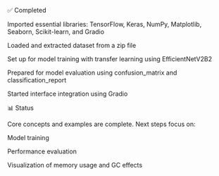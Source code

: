 ✅ Completed


Imported essential libraries: TensorFlow, Keras, NumPy, Matplotlib, Seaborn, Scikit-learn, and Gradio

Loaded and extracted dataset from a zip file

Set up for model training with transfer learning using EfficientNetV2B2

Prepared for model evaluation using confusion_matrix and classification_report

Started interface integration using Gradio


📊 Status


Core concepts and examples are complete. Next steps focus on:

Model training 

Performance evaluation

Visualization of memory usage and GC effects
